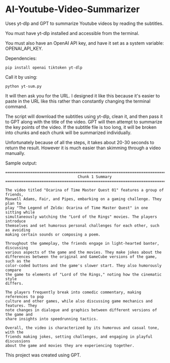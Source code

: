 # AI-Youtube-Video-Summarizer

Uses yt-dlp and GPT to summarize Youtube videos by reading the subtitles.

You must have yt-dlp installed and accessible from the terminal.

You must also have an OpenAI API key, and have it set as a system variable: OPENAI_API_KEY.

Dependencies:

`pip install openai tiktoken yt-dlp`

Call it by using:

`python yt-sum.py`

It will then ask you for the URL. I designed it like this because it's easier to paste in the URL like this rather than constantly changing the terminal command.

The script will download the subtitles using yt-dlp, clean it, and then pass it to GPT along with the title of the video. GPT will then attempt to summarize the key points of the video. If the subtitle file is too long, it will be broken into chunks and each chunk will be summarized individually.

Unfortunately because of all the steps, it takes about 20-30 seconds to return the result. However it is much easier than skimming through a video manually.

Sample output:

```
================================================================================
                                Chunk 1 Summary
================================================================================

The video titled "Ocarina of Time Master Quest 01" features a group of friends,
Maxwell Adams, Fair, and Pipes, embarking on a gaming challenge. They plan to
play "The Legend of Zelda: Ocarina of Time Master Quest" in one sitting while
simultaneously watching the "Lord of the Rings" movies. The players introduce
themselves and set humorous personal challenges for each other, such as avoiding
making certain sounds or composing a poem.

Throughout the gameplay, the friends engage in light-hearted banter, discussing
various aspects of the game and the movies. They make jokes about the
differences between the original and GameCube versions of the game, such as the
color-coded buttons and the game's slower start. They also humorously compare
the game to elements of "Lord of the Rings," noting how the cinematic style
differs.

The players frequently break into comedic commentary, making references to pop
culture and other games, while also discussing game mechanics and features. They
note changes in dialogue and graphics between different versions of the game and
share insights into speedrunning tactics.

Overall, the video is characterized by its humorous and casual tone, with the
friends making jokes, setting challenges, and engaging in playful discussions
about the game and movies they are experiencing together.
```

This project was created using GPT.
